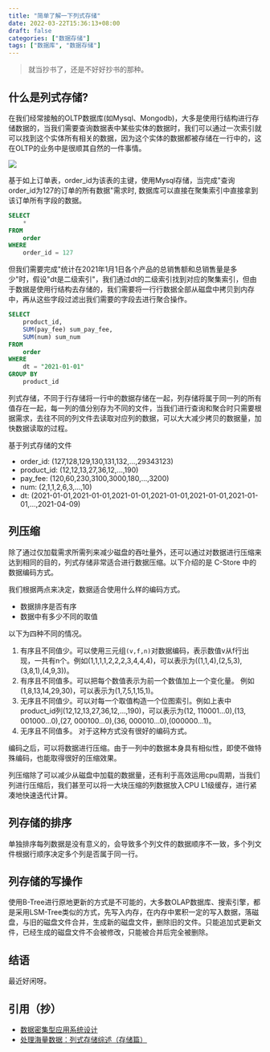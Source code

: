 ```yaml
---
title: "简单了解一下列式存储"
date: 2022-03-22T15:36:13+08:00
draft: false
categories: ["数据存储"]
tags: ["数据库", "数据存储"]
---
```


> 就当抄书了，还是不好好抄书的那种。

## 什么是列式存储?

在我们经常接触的OLTP数据库(如Mysql、Mongodb)，大多是使用行结构进行存储数据的，当我们需要查询数据表中某些实体的数据时，我们可以通过一次索引就可以找到这个实体所有相关的数据，因为这个实体的数据都被存储在一行中的，这在OLTP的业务中是很顺其自然的一件事情。

![](/img/column-store/0.png)

基于如上订单表，order_id为该表的主键，使用Mysql存储，当完成"查询order_id为127的订单的所有数据"需求时, 数据库可以直接在聚集索引中直接拿到该订单所有字段的数据。

```sql
SELECT
    *
FROM
    order
WHERE
    order_id = 127
```

但我们需要完成"统计在2021年1月1日各个产品的总销售额和总销售量是多少"时，假设"dt是二级索引"，我们通过dt的二级索引找到对应的聚集索引，但由于数据是使用行结构去存储的，我们需要将一行行数据全部从磁盘中拷贝到内存中，再从这些字段过滤出我们需要的字段去进行聚合操作。

```sql
SELECT
    product_id,
    SUM(pay_fee) sum_pay_fee,
    SUM(num) sum_num
FROM
    order
WHERE
    dt = "2021-01-01"
GROUP BY
    product_id
```

列式存储，不同于行存储将一行中的数据存储在一起，列存储将属于同一列的所有值存在一起，每一列的值分别存为不同的文件，当我们进行查询和聚合时只需要根据需求，去往不同的列文件去读取对应列的数据，可以大大减少拷贝的数据量，加快数据读取的过程。

基于列式存储的文件

* order_id: (127,128,129,130,131,132,...,29343123)
* product_id: (12,12,13,27,36,12,...,190)
* pay_fee: (120,60,230,3100,3000,180,...,3200)
* num: (2,1,1,2,6,3,...,10)
* dt: (2021-01-01,2021-01-01,2021-01-01,2021-01-01,2021-01-01,2021-01-01,...,2021-04-09)


## 列压缩

除了通过仅加载需求所需列来减少磁盘的吞吐量外，还可以通过对数据进行压缩来达到相同的目的，列式存储非常适合进行数据压缩。以下介绍的是 C-Store 中的数据编码方式。

我们根据两点来决定，数据适合使用什么样的编码方式。
* 数据排序是否有序
* 数据中有多少不同的取值

以下为四种不同的情况。

1. 有序且不同值少。可以使用三元组`(v,f,n)`对数据编码，表示数值v从f行出现，一共有n个。例如(1,1,1,1,2,2,2,3,4,4,4)，可以表示为((1,1,4),(2,5,3),(3,8,1),(4,9,3))。
2. 有序且不同值多。可以把每个数值表示为前一个数值加上一个变化量。 例如(1,8,13,14,29,30)，可以表示为(1,7,5,1,15,1)。
3. 无序且不同值少。可以对每一个取值构造一个位图索引。例如上表中product_id列(12,12,13,27,36,12,...,190)，可以表示为(12, 110001...0),(13, 001000...0),(27, 000100...0),(36, 000010...0),(000000...1)。
4. 无序且不同值多。 对于这种方式没有很好的编码方式。

编码之后，可以将数据进行压缩。由于一列中的数据本身具有相似性，即使不做特殊编码，也能取得很好的压缩效果。

列压缩除了可以减少从磁盘中加载的数据量，还有利于高效运用cpu周期，当我们列进行压缩后，我们甚至可以将一大块压缩的列数据放入CPU L1级缓存，进行紧凑地快速迭代计算。

## 列存储的排序

单独排序每列数据是没有意义的，会导致多个列文件的数据顺序不一致，多个列文件根据行顺序决定多个列是否属于同一行。

## 列存储的写操作

使用B-Tree进行原地更新的方式是不可能的，大多数OLAP数据库、搜索引擎，都是采用LSM-Tree类似的方式，先写入内存，在内存中累积一定的写入数据，落磁盘，与旧的磁盘文件合并，生成新的磁盘文件，删除旧的文件。只能追加式更新文件，已经生成的磁盘文件不会被修改，只能被合并后完全被删除。

## 结语

最近好闲呀。

## 引用（抄）

* [数据密集型应用系统设计](https://book.douban.com/subject/30329536/)
* [处理海量数据：列式存储综述（存储篇）](https://zhuanlan.zhihu.com/p/35622907)
